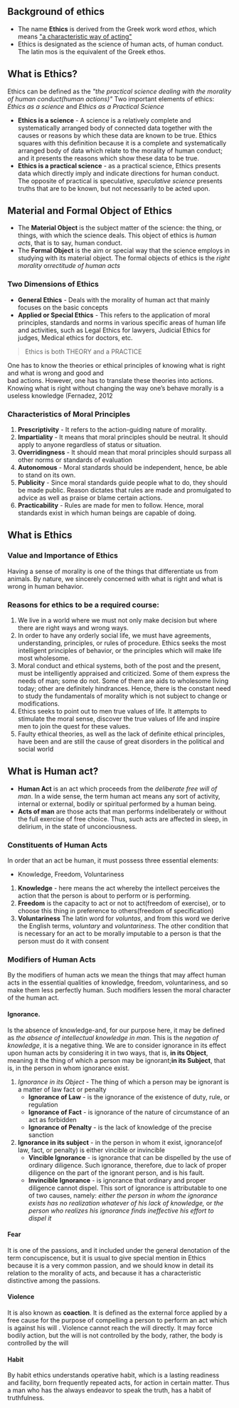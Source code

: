## Background of ethics
- The name **Ethics** is derived from the Greek work word *ethos*, which means <u>"a characteristic way of acting"</u>
- Ethics is designated as the science of human acts, of human conduct. The latin mos is the equivalent of the Greek ethos. 


## What is Ethics?
Ethics can be defined as the *"the practical science dealing with the morality of human conduct(human actions)"*
Two important elements of ethics: *Ethics as a science* and *Ethics as a Practical Science*

- **Ethics is a science** - A science is a relatively complete and systematically arranged body of connected data together with the causes or reasons by which these data are known to be true.  Ethics squares with this definition because it is a complete and systematically   arranged body of data which relate to the morality of human conduct; and it presents the reasons which show these data to be true.
- **Ethics is a practical science** - as a practical science, Ethics presents data which directly imply and indicate directions for human conduct.  The opposite of practical is speculative, *speculative science* presents truths that are to be known, but not necessarily to be acted upon.

## Material and Formal Object of Ethics
- The **Material Object** is the subject matter of the science: the thing, or things, with which the science deals. This object of ethics is *human acts*, that is to say, human conduct.
- The **Formal Object** is the aim or special way that the science employs in studying with its material object.  The formal objects of ethics is the *right morality* or*rectitude of human acts*


### Two Dimensions of Ethics
- **General Ethics** - Deals with the morality of human act that mainly focuses on the basic concepts
- **Applied or Special Ethics** - This refers to the application of moral principles, standards and norms in various specific areas of human life and activities, such as Legal Ethics for lawyers, Judicial Ethics for judges, Medical ethics for doctors, etc.

>Ethics is both THEORY and a PRACTICE

One has to know the theories or ethical principles of knowing what is right and what is wrong and good and  
bad actions. However, one has to translate these theories into actions. Knowing what is right without changing the way one’s behave morally is a useless knowledge (Fernadez, 2012


### Characteristics of Moral Principles
1. **Prescriptivity** - It refers to the action-guiding nature of morality.
2. **Impartiality** - It means that moral principles should be neutral. It should apply to anyone regardless of status or situation.
3. **Overridingness** -  It should mean that moral principles should surpass all other norms or standards of evaluation
4. **Autonomous** - Moral standards should be independent, hence, be able to stand on its own. 
5. **Publicity** - Since moral standards guide people what to do, they should be made public. Reason dictates that rules are made and promulgated to advice as well as praise or blame certain actions.
6. **Practicability** -  Rules are made for men to follow. Hence, moral standards exist in which human beings are capable of doing.

## What is Ethics
### Value and Importance of Ethics
Having a sense of morality is one of the things that differentiate us from animals. By nature, we sincerely concerned with what is right and what is wrong in human behavior. 

### Reasons for ethics to be a required course:
1. We live in a  world where we must not only make decision but where there are right ways and wrong ways.
2. In order to have any orderly social life, we must have agreements, understanding, principles, or rules of procedure. Ethics seeks the most intelligent principles of behavior, or the principles which will make life most wholesome.
3. Moral conduct and ethical systems, both of the post and the present, must be intelligently appraised and criticized. Some of them express the needs of man; some do not. Some of them are aids to wholesome living today; other are definitely hindrances. Hence, there is the constant need to study the fundamentals of morality which is not subject to change or modifications. 
4. Ethics seeks to point out to men true values of life. It attempts to stimulate the moral sense, discover the true values of life and inspire men to join the quest for these values.
5. Faulty ethical theories, as well as the lack of definite ethical principles, have been and are still the cause of great disorders in the political and social world

## What is Human act?
- **Human Act** is an act which proceeds from the *deliberate free will of man*. In a wide sense, the term human act means any sort of activity, internal or external, bodily or spiritual performed by a human being. 
- **Acts of man** are those acts that man performs indeliberately  or without the full exercise of free choice. Thus, such acts are affected in sleep, in delirium, in the state of unconciousness.

### Constituents of Human Acts
In order that an act be human, it must possess three essential elements:
- Knowledge, Freedom, Voluntariness

1. **Knowledge** - here means the act whereby the intellect perceives the action that the person is about to perform or is performing. 
2. **Freedom** is the capacity to act or not to act(freedom of exercise), or to choose this thing in preference to others(freedom of specification)
3. **Voluntariness** The latin word for *voluntas*, and from this word we derive the English terms, *voluntary* and *voluntariness*. The other condition that is necessary for an act to be morally imputable to a person is that the person must do it with consent

### Modifiers of Human Acts
By the modifiers of human acts we mean the things that may affect human acts in the essential qualities of knowledge, freedom, voluntariness, and so make them less perfectly human. Such modifiers lessen the moral character of the human act. 
#### Ignorance.
Is the absence of knowledge-and, for our purpose here, it may be defined as *the absence of intellectual knowledge in man*. This is the *negation of knowledge*, it is a negative thing. We are to consider ignorance in its effect upon human acts by considering it in two ways, that is, **in its Object**, meaning it the thing of which a person may be ignorant;**in its Subject**, that is, in the person in whom ignorance exist.
1. *Ignorance in its Object* - The thing of which a person may be ignorant is a matter of law fact or penalty
	- **Ignorance of Law** - is the ignorance of the existence of duty, rule, or regulation
	- **Ignorance of Fact** - is ignorance of the nature of circumstance of an act as forbidden
	- **Ignorance of Penalty** - is the lack of knowledge of the precise sanction
2. **Ignorance in its subject** -  in the person in whom it exist, ignorance(of law, fact, or penalty) is either vincible or invincible
	- **Vincible Ignorance** - is ignorance that can be dispelled by the use of ordinary diligence. Such ignorance, therefore, due to lack of proper diligence on the part of the ignorant person, and is his fault.
	- **Invincible Ignorance** - is ignorance that ordinary and proper diligence cannot dispel. This sort of ignorance is attributable to one of two causes, namely: *either the person in whom the ignorance exists has no realization whatever of his lack of knowledge,* or *the person who realizes his ignorance finds ineffective his effort to dispel it*
	

#### Fear
It is one of the passions, and it included under the general denotation of the term concupiscence, but it is usual to give special mention in Ethics because it is a very common passion, and we should know in detail its relation to the morality of acts, and because it has a characteristic distinctive among the passions.

#### Violence
It is also known as **coaction**. It is defined as the external force applied by a free cause for the purpose of compelling a person to perform an act which is against his will . Violence cannot reach the will directly. It may force bodily action, but the will is not controlled by the body, rather, the body is controlled by the will

#### Habit
By habit ethics understands operative habit, which is a lasting readiness and facility, born frequently repeated acts, for action in certain matter. Thus a man who has the always endeavor to speak the truth, has a habit of truthfulness. 


